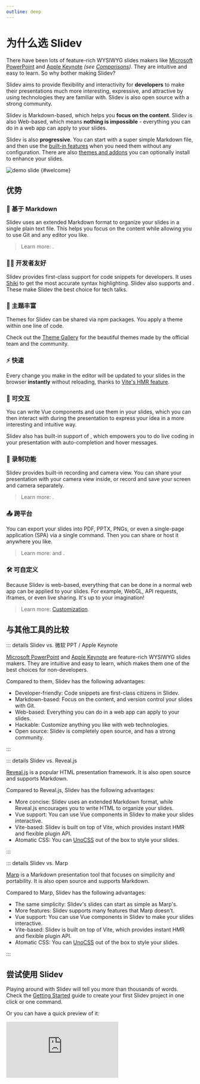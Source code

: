 ```yaml
---
outline: deep
---
```


# 为什么选 Slidev

There have been lots of feature-rich WYSIWYG slides makers like [Microsoft PowerPoint](https://www.microsoft.com/en-us/microsoft-365/powerpoint) and [Apple Keynote](https://www.apple.com/keynote/) _(see [Comparisons](#comparisons))_. They are intuitive and easy to learn. So why bother making Slidev?

Slidev aims to provide flexibility and interactivity for **developers** to make their presentations much more interesting, expressive, and attractive by using technologies they are familiar with. Slidev is also open source with a strong community.

Slidev is Markdown-based, which helps you **focus on the content**. Slidev is also Web-based, which means **nothing is impossible** - everything you can do in a web app can apply to your slides.

Slidev is also **progressive**. You can start with a super simple Markdown file, and then use the [built-in features](../features/) when you need them without any configuration. There are also [themes and addons](./theme-addon) you can optionally install to enhance your slides.

![demo slide](/screenshots/cover.png) {#welcome}

## 优势

### 📝 基于 Markdown

Slidev uses an extended Markdown format to organize your slides in a single plain text file. This helps you focus on the content while allowing you to use Git and any editor you like.

> Learn more: <LinkInline link="guide/syntax"/>.

### 🧑‍💻 开发者友好

Slidev provides first-class support for code snippets for developers. It uses [Shiki](https://github.com/shikijs/shiki) to get the most accurate syntax highlighting. Slidev also supports <LinkInline link="feature/shiki-magic-move"/> and <LinkInline link="feature/twoslash"/>. These make Slidev the best choice for tech talks.

### 🎨 主题丰富

Themes for Slidev can be shared via npm packages. You apply a theme within one line of code.

Check out the [Theme Gallery](../resources/theme-gallery) for the beautiful themes made by the official team and the community.

### ⚡ 快速

Every change you make in the editor will be updated to your slides in the browser **instantly** without reloading, thanks to [Vite's HMR feature](https://vitejs.dev/guide/features.html#hot-module-replacement).

### 🤹 可交互

You can write Vue components and use them in your slides, which you can then interact with during the presentation to express your idea in a more interesting and intuitive way.

Slidev also has built-in support of <LinkInline link="feature/monaco-editor"/>, which empowers you to do live coding in your presentation with auto-completion and hover messages.

### 🎥 录制功能

Slidev provides built-in recording and camera view. You can share your presentation with your camera view inside, or record and save your screen and camera separately.

> Learn more: <LinkInline link="feature/recording"/>.

### 📤 跨平台

You can export your slides into PDF, PPTX, PNGs, or even a single-page application (SPA) via a single command. Then you can share or host it anywhere you like.

> Learn more: <LinkInline link="guide/exporting"/> and <LinkInline link="guide/hosting"/>.

### 🛠 可自定义

Because Slidev is web-based, everything that can be done in a normal web app can be applied to your slides. For example, WebGL, API requests, iframes, or even live sharing. It's up to your imagination!

> Learn more: [Customization](../custom/).

## 与其他工具的比较

::: details Slidev vs. 微软 PPT / Apple Keynote

[Microsoft PowerPoint](https://www.microsoft.com/en-us/microsoft-365/powerpoint) and [Apple Keynote](https://www.apple.com/keynote/) are feature-rich WYSIWYG slides makers. They are intuitive and easy to learn, which makes them one of the best choices for non-developers.

Compared to them, Slidev has the following advantages:

- Developer-friendly: Code snippets are first-class citizens in Slidev.
- Markdown-based: Focus on the content, and version control your slides with Git.
- Web-based: Everything you can do in a web app can apply to your slides.
- Hackable: Customize anything you like with web technologies.
- Open source: Slidev is completely open source, and has a strong community.

:::

::: details Slidev vs. Reveal.js

[Reveal.js](https://revealjs.com/) is a popular HTML presentation framework. It is also open source and supports Markdown.

Compared to Reveal.js, Slidev has the following advantages:

- More concise: Slidev uses an extended Markdown format, while Reveal.js encourages you to write HTML to organize your slides.
- Vue support: You can use Vue components in Slidev to make your slides interactive.
- Vite-based: Slidev is built on top of Vite, which provides instant HMR and flexible plugin API.
- Atomatic CSS: You can [UnoCSS](https://unocss.dev/) out of the box to style your slides.

:::

::: details Slidev vs. Marp

[Marp](https://marp.app/) is a Markdown presentation tool that focuses on simplicity and portability. It is also open source and supports Markdown.

Compared to Marp, Slidev has the following advantages:

- The same simplicity: Slidev's slides can start as simple as Marp's.
- More features: Slidev supports many features that Marp doesn't.
- Vue support: You can use Vue components in Slidev to make your slides interactive.
- Vite-based: Slidev is built on top of Vite, which provides instant HMR and flexible plugin API.
- Atomatic CSS: You can [UnoCSS](https://unocss.dev/) out of the box to style your slides.

:::

## 尝试使用 Slidev

Playing around with Slidev will tell you more than thousands of words. Check the [Getting Started](./) guide to create your first Slidev project in one click or one command.

Or you can have a quick preview of it:

<iframe class="aspect-16/9 rounded-xl w-full shadow-md border-none" src="https://www.youtube.com/embed/eW7v-2ZKZOU" title="YouTube video player" frameborder="0" allow="accelerometer; autoplay; clipboard-write; encrypted-media; gyroscope; picture-in-picture" allowfullscreen></iframe>

